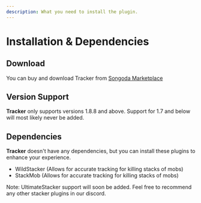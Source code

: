 ```yaml
---
description: What you need to install the plugin.
---
```


# Installation & Dependencies

## Download

You can buy and download Tracker from [Songoda Marketplace](https://www.songoda.com/marketplace)

## Version Support

**Tracker** only supports versions 1.8.8 and above. Support for 1.7 and below will most likely never be added.

## Dependencies

**Tracker** doesn't have any dependencies, but you can install these plugins to enhance your experience.

* WildStacker (Allows for accurate tracking for killing stacks of mobs)
*   StackMob (Allows for accurate tracking for killing stacks of mobs)



Note: UltimateStacker support will soon be added. Feel free to recommend any other stacker plugins in our discord.

